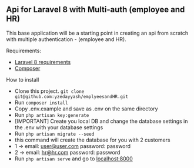 ## Api for Laravel 8 with Multi-auth (employee and HR)

This base application will be a starting point in creating an api from scratch with multiple authentication - (employee and HR).

Requirements:
- [Laravel 8 requirements](https://laravel.com/docs/8.x/installation)
- [Composer](https://getcomposer.org/download/)

How to install
- Clone this project. `git clone git@github.com:yzedayyash/emplyeesandHR.git`
- Run `composer install`
- Copy .env.example and save as .env on the same directory
- Run `php artisan key:generate`
- [IMPORTANT] Create you local DB and change the database settings in the .env with your database settings
- Run `php artisan migrate --seed` 
- this command will create the database for you with 2 customers 
- 1 -> email: user@user.com password: password
- 2 -> email: hr@hr.com password: password
- Run `php artisan serve` and go to [localhost:8000](http://localhost:8000)
